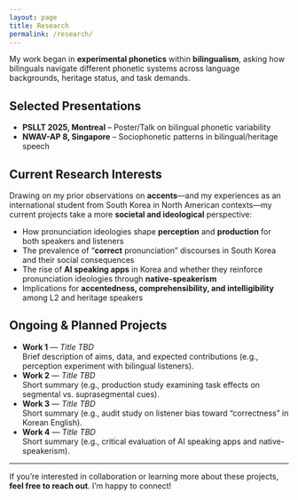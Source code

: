 ```yaml
---
layout: page
title: Research
permalink: /research/
---
```


My work began in **experimental phonetics** within **bilingualism**, asking how bilinguals navigate different phonetic systems across language backgrounds, heritage status, and task demands.

## Selected Presentations
- **PSLLT 2025, Montreal** – Poster/Talk on bilingual phonetic variability
- **NWAV-AP 8, Singapore** – Sociophonetic patterns in bilingual/heritage speech

## Current Research Interests
Drawing on my prior observations on **accents**—and my experiences as an international student from South Korea in North American contexts—my current projects take a more **societal and ideological** perspective:
- How pronunciation ideologies shape **perception** and **production** for both speakers and listeners
- The prevalence of “**correct** pronunciation” discourses in South Korea and their social consequences
- The rise of **AI speaking apps** in Korea and whether they reinforce pronunciation ideologies through **native-speakerism**
- Implications for **accentedness, comprehensibility, and intelligibility** among L2 and heritage speakers

## Ongoing & Planned Projects
- **Work 1** — *Title TBD*  
  Brief description of aims, data, and expected contributions (e.g., perception experiment with bilingual listeners).
- **Work 2** — *Title TBD*  
  Short summary (e.g., production study examining task effects on segmental vs. suprasegmental cues).
- **Work 3** — *Title TBD*  
  Short summary (e.g., audit study on listener bias toward “correctness” in Korean English).
- **Work 4** — *Title TBD*  
  Short summary (e.g., critical evaluation of AI speaking apps and native-speakerism).

---

If you’re interested in collaboration or learning more about these projects, **feel free to reach out**. I’m happy to connect!
